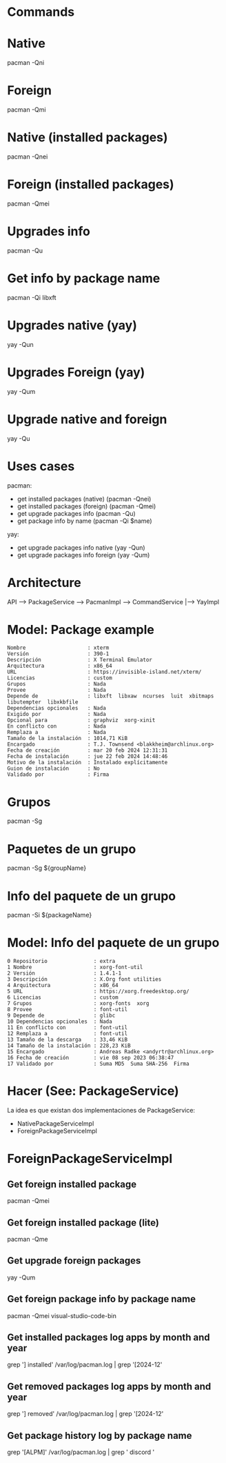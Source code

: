 # Commands

# Native
pacman -Qni

# Foreign
pacman -Qmi

# Native (installed packages)
pacman -Qnei

# Foreign (installed packages)
pacman -Qmei

# Upgrades info
pacman -Qu

# Get info by package name
pacman -Qi libxft

# Upgrades native (yay)
yay -Qun

# Upgrades Foreign (yay)
yay -Qum

# Upgrade native and foreign
yay -Qu

# Uses cases
pacman:
- get installed packages (native) (pacman -Qnei)
- get installed packages (foreign) (pacman -Qmei)
- get upgrade packages info (pacman -Qu)
- get package info by name (pacman -Qi $name)

yay:
- get upgrade packages info native (yay -Qun)
- get upgrade packages info foreign (yay -Qum)

# Architecture


API --> PackageService --> PacmanImpl --> CommandService
                      |--> YayImpl

# Model: Package example
```
Nombre                    : xterm
Versión                   : 390-1
Descripción               : X Terminal Emulator
Arquitectura              : x86_64
URL                       : https://invisible-island.net/xterm/
Licencias                 : custom
Grupos                    : Nada
Provee                    : Nada
Depende de                : libxft  libxaw  ncurses  luit  xbitmaps  libutempter  libxkbfile
Dependencias opcionales   : Nada
Exigido por               : Nada
Opcional para             : graphviz  xorg-xinit
En conflicto con          : Nada
Remplaza a                : Nada
Tamaño de la instalación  : 1014,71 KiB
Encargado                 : T.J. Townsend <blakkheim@archlinux.org>
Fecha de creación         : mar 20 feb 2024 12:31:31
Fecha de instalación      : jue 22 feb 2024 14:48:46
Motivo de la instalación  : Instalado explícitamente
Guion de instalación      : No
Validado por              : Firma
```


# Grupos
pacman -Sg

# Paquetes de un grupo
pacman -Sg ${groupName}

# Info del paquete de un grupo
pacman -Si ${packageName}

# Model: Info del paquete de un grupo
```
0 Repositorio               : extra
1 Nombre                    : xorg-font-util
2 Versión                   : 1.4.1-1
3 Descripción               : X.Org font utilities
4 Arquitectura              : x86_64
5 URL                       : https://xorg.freedesktop.org/
6 Licencias                 : custom
7 Grupos                    : xorg-fonts  xorg
8 Provee                    : font-util
9 Depende de                : glibc
10 Dependencias opcionales  : Nada
11 En conflicto con         : font-util
12 Remplaza a               : font-util
13 Tamaño de la descarga    : 33,46 KiB
14 Tamaño de la instalación : 228,23 KiB
15 Encargado                : Andreas Radke <andyrtr@archlinux.org>
16 Fecha de creación        : vie 08 sep 2023 06:38:47
17 Validado por             : Suma MD5  Suma SHA-256  Firma
```

# Hacer (See: PackageService)
La idea es que existan dos implementaciones de PackageService:
- NativePackageServiceImpl
- ForeignPackageServiceImpl

#  ForeignPackageServiceImpl
## Get foreign installed package
pacman -Qmei

## Get foreign installed package (lite)
pacman -Qme

## Get upgrade foreign packages
yay -Qum

## Get foreign package info by package name
pacman -Qmei visual-studio-code-bin

## Get installed packages log apps by month and year
grep '] installed' /var/log/pacman.log | grep '\[2024-12'

## Get removed packages log apps by month and year
grep '] removed' /var/log/pacman.log | grep '\[2024-12'

## Get package history log by package name
grep '\[ALPM\]' /var/log/pacman.log | grep ' discord '
